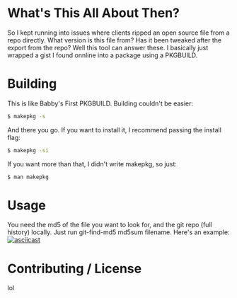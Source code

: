 # What's This All About Then?
So I kept running into issues where clients ripped an open source file from a repo directly. What version is this file from? Has it been tweaked after the export from the repo? Well this tool can answer these. I basically just wrapped a gist I found onnline into a package using a PKGBUILD.

# Building
This is like Babby's First PKGBUILD. Building couldn't be easier:

```bash
$ makepkg -s
```

And there you go. If you want to install it, I recommend passing the install flag:

```bash
$ makepkg -si
```

If you want more than that, I didn't write makepkg, so just:

```bash
$ man makepkg
```

# Usage
You need the md5 of the file you want to look for, and the git repo (full history) locally. Just run git-find-md5 md5sum filename. Here's an example:
[![asciicast](https://asciinema.org/a/dzLIfOwZovahnpuIqXaZ64vOq.png)](https://asciinema.org/a/dzLIfOwZovahnpuIqXaZ64vOq)

# Contributing / License
lol
